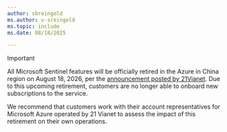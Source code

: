 ```yaml
---
author: sbreingold
ms.author: v-sreingold
ms.topic: include
ms.date: 08/18/2025

---
```


> [!IMPORTANT]
>
>All Microsoft Sentinel features will be officially retired in the Azure in China region on August 18, 2026, per the [announcement posted by 21Vianet](https://aka.ms/sentinelretirementinchina). Due to this upcoming retirement, customers are no longer able to onboard new subscriptions to the service. 
>
>We recommend that customers work with their account representatives for Microsoft Azure operated by 21 Vianet to assess the impact of this retirement on their own operations.
